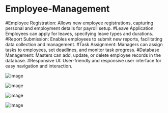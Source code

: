 # Employee-Management

#Employee Registration: 
Allows new employee registrations, capturing personal and employment details for payroll setup.
#Leave Application:
Employees can apply for leaves, specifying leave types and durations.
#Report Submission: 
Enables employees to submit new reports, facilitating data collection and management.
#Task Assignment: 
Managers can assign tasks to employees, set deadlines, and monitor task progress.
#Database Management:
Masters can add, update, or delete employee records in the database.
#Responsive UI:
User-friendly and responsive user interface for easy navigation and interaction.

![image](https://github.com/bikashSharma1499/Employee-Management/assets/110386971/8deb750d-a594-4fc5-9cbf-ce3cb7268625)


![image](https://github.com/bikashSharma1499/Employee-Management/assets/110386971/e00e1e05-08fd-439b-8271-fd26645a658a)


![image](https://github.com/bikashSharma1499/Employee-Management/assets/110386971/b91e21e9-4fae-4785-b283-726befe08c51)


![image](https://github.com/bikashSharma1499/Employee-Management/assets/110386971/2d8596a4-c29d-4495-93d4-397e7b680776)
